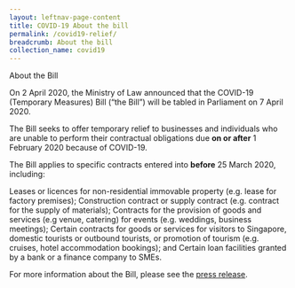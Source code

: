 ```yaml
---
layout: leftnav-page-content
title: COVID-19 About the bill
permalink: /covid19-relief/
breadcrumb: About the bill
collection_name: covid19
---
```


About the Bill

On 2 April 2020, the Ministry of Law announced that the COVID-19 (Temporary Measures) Bill (“the Bill”) will be tabled in Parliament on 7 April 2020.
 
The Bill seeks to offer temporary relief to businesses and individuals who are unable to perform their contractual obligations due 	__on or after__ 1 February 2020 because of COVID-19.
 
The Bill applies to specific contracts entered into __before__ 25 March 2020, including:

Leases or licences for non-residential immovable property (e.g. lease for factory premises);
Construction contract or supply contract (e.g. contract for the supply of materials);
Contracts for the provision of goods and services (e.g venue, catering) for events (e.g. weddings, business meetings);
Certain contracts for goods or services for visitors to Singapore, domestic tourists or outbound tourists, or promotion of tourism (e.g. cruises, hotel accommodation bookings); and
Certain loan facilities granted by a bank or a finance company to SMEs.
 
For more information about the Bill, please see the [press release](https://www.mlaw.gov.sg). 
